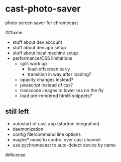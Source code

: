 cast-photo-saver
================

photo screen saver for chromecast


##fixme

* stuff about dev account
* stuff about dev app setup
* stuff about local machine setup
* performance/CSS limitations
  * split work up
    - load-offscreen early
    - transition in way after loading?
  * opacity changes instead?
  * javascript instead of css?
  * transcode images to lower res on the fly
  * load pre-rendered html5 snippets?
  

## still left
  * autostart of cast app (startme integration)
  * daemonization
  * config file/command line options
  * maybe? move to control over cast channel
  * use pychromecast to auto-detect device by name

##license

